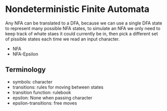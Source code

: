 # Nondeterministic Finite Automata

Any NFA can be translated to a DFA, because we can use a single DFA state to represent many possible NFA states, to simulate an NFA we only need to keep track of whate staes it could currently be in, then pick a different set of pissible states each time we read an input character.

* NFA
* NFA-Epsilon

## Terminology

* symbols: character
* transitions: rules for moving between states
* transition function: rulebook
* epsilon: None when passing character
* epsilon-transitions: free moves
